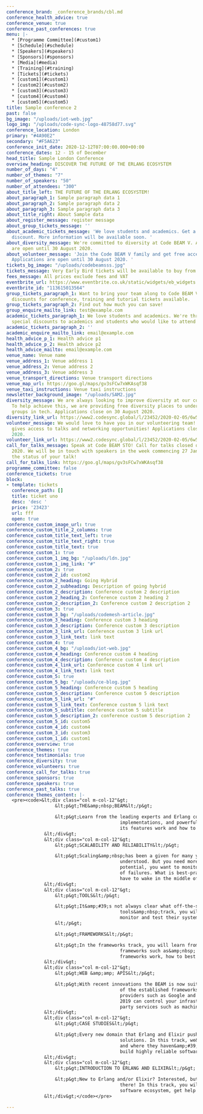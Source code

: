 ```yaml
---
conference_brand: _conference_brands/cbl.md
conference_health_advice: true
conference_venue: true
conference_past_conferences: true
menu: |-
  * [Programme Committee](#custom1)
  * [Schedule](#schedule)
  * [Speakers](#speakers)
  * [Sponsors](#sponsors)
  * [Media](#media)
  * [Training](#training)
  * [Tickets](#tickets)
  * [custom1](#custom1)
  * [custom2](#custom2)
  * [custom3](#custom3)
  * [custom4](#custom4)
  * [custom5](#custom5)
title: Sample conference 2
past: false
bg_image: "/uploads/iot-web.jpg"
logo_img: "/uploads/code-sync-logo-48758d77.svg"
conference_location: London
primary: "#4A90E2"
secondary: "#F5A623"
conference_init_date: 2020-12-12T07:00:00.000+00:00
conference_dates: 12 - 15 of December
head_title: Sample London Conference
overview_heading: DISCOVER THE FUTURE OF THE ERLANG ECOSYSTEM
number_of_days: "4"
number_of_themes: "7"
number_of_speakers: "50"
number_of_attendees: "300"
about_title_left: THE FUTURE OF THE ERLANG ECOSYSTEM!
about_paragraph_1: Sample paragraph data 1
about_paragraph_2: Sample paragraph data 2
about_paragraph_3: Sample paragraph data 3
about_title_right: About Sample data
about_register_message: register message
about_group_tickets_message: ''
about_academic_tickets_message: 'We love students and academics. Get a special academic
  discount. More information will be available soon. '
about_diversity_message: We're committed to diversity at Code BEAM V. Applications
  are open until 30 August 2020.
about_volunteer_message: 'Join the Code BEAM V family and get free access to the conference!
  Applications are open until 30 August 2020. '
tickets_bg_image: "/uploads/codebeamsss.jpg"
tickets_message: Very Early Bird tickets will be available to buy from 28 Nov.
fees_message: All prices exclude fees and VAT
eventbrite_url: https://www.eventbrite.co.uk/static/widgets/eb_widgets.js
eventbrite_id: "113615013564"
group_tickets_paragraph_1: Want to bring your team along to Code BEAM V? We have group
  discounts for conference, training and tutorial tickets available.
group_tickets_paragraph_2: Find out how much you can save!
group_enquire_mailto_link: test@example.com
academic_tickets_paragraph_1: We love students and academics. We're thrilled to offer
  special discounts to academics and students who would like to attend Code BEAM V.
academic_tickets_paragraph_2: ''
academic_enquire_mailto_link: email@example.com
health_advice_p_1: Health advice p1
health_advice_p_2: Health advice p2
health_advice_mailto: email@example.com
venue_name: Venue name
venue_address_1: Venue address 1
venue_address_2: Venue address 2
venue_address_3: Venue address 3
venue_transport_directions: Venue transport directions
venue_map_url: https://goo.gl/maps/gv3sFCw7xWKAsqf38
venue_taxi_instructions: Venue taxi instructions
newsletter_background_image: "/uploads/SAM2.jpg"
diversity_message: We are always looking to improve diversity at our conferences.
  To help achieve this, we are providing free diversity places to under-represented
  groups in tech. Applications close on 30 August 2020.
diversity_link_url: https://www2.codesync.global/l/23452/2020-02-05/6w586v
volunteer_message: We would love to have you in our volunteering team! Helping out
  gives access to talks and networking opportunities! Applications close on 30 August
  2020.
volunteer_link_url: https://www2.codesync.global/l/23452/2020-02-05/6w586s
call_for_talks_message: Speak at Code BEAM STO! Call for talks closed on 17 January
  2020. We will be in touch with speakers in the week commencing 27 January about
  the status of your talk!
call_for_talks_link: https://goo.gl/maps/gv3sFCw7xWKAsqf38
programme_committee: false
conference_tickets: true
block:
- template: tickets
  conference_path: []
  title: ticket uno
  desc: 'desc '
  price: '23423'
  url: fff
  open: true
conference_custom_image_url: true
conference_custom_title_2_columns: true
conference_custom_title_text_left: true
conference_custom_title_text_right: true
conference_custom_title_text: true
conference_custom_1: true
conference_custom_1_img_bg: "/uploads/ldn.jpg"
conference_custom_1_img_link: "#"
conference_custom_2: true
conference_custom_2_id: custom2
conference_custom_2_heading: Going Hybrid
conference_custom_2_subheading: Description of going hybrid
conference_custom_2_description: Conference custom 2 description
conference_custom_2_heading_2: Conference custom 2 heading 2
conference_custom_2_description_2: Conference custom 2 description 2
conference_custom_3: true
conference_custom_3_bg: "/uploads/codemesh-article.jpg"
conference_custom_3_heading: Conference custom 3 heading
conference_custom_3_description: Conference custom 3 description
conference_custom_3_link_url: Conference custom 3 link url
conference_custom_3_link_text: link text
conference_custom_4: true
conference_custom_4_bg: "/uploads/iot-web.jpg"
conference_custom_4_heading: Conference custom 4 heading
conference_custom_4_description: Conference custom 4 description
conference_custom_4_link_url: Conference custom 4 link url
conference_custom_4_link_text: link text
conference_custom_5: true
conference_custom_5_bg: "/uploads/ce-blog.jpg"
conference_custom_5_heading: Conference custom 5 heading
conference_custom_5_description: Conference custom 5 description
conference_custom_5_link_url: "#"
conference_custom_5_link_text: Conference custom 5 link text
conference_custom_5_subtitle: conference custom 5 subtitle
conference_custom_5_description_2: conference custom 5 description 2
conference_custom_5_id: custom5
conference_custom_4_id: custom4
conference_custom_3_id: custom3
conference_custom_1_id: custom1
conference_overview: true
conference_themes: true
conference_testimonials: true
conference_diversity: true
conference_volunteers: true
conference_call_for_talks: true
conference_sponsors: true
conference_speakers: true
conference_past_talks: true
conference_themes_content: |-
  <pre><code>&lt;div class="col m-col-12"&gt;
                  &lt;p&gt;THE&amp;nbsp;BEAM&lt;/p&gt;

                  &lt;p&gt;Learn from the leading experts and Erlang committers about new language constructs, VM
                                          implementations, and powerful libraries which form the Erlang eco-system. You will learn how many of
                                          its features work and how to best use them to write fast and efficient code.&lt;/p&gt;
              &lt;/div&gt;
              &lt;div class="col m-col-12"&gt;
                  &lt;p&gt;SCALABILITY AND RELIABILITY&lt;/p&gt;

                  &lt;p&gt;Scaling&amp;nbsp;has been a given for many years now and the BEAM supervision concepts are well
                                          understood. But you need more, much more. You want to build distributed clusters of massive
                                          potential, you want to monitor your systems and automatically provision replacement hardware in case
                                          of failures. What is best-practice? What are the big players doing? How do you ensure you don&amp;#39;t
                                          have to wake in the middle of the night?&lt;/p&gt;
              &lt;/div&gt;
              &lt;div class="col m-col-12"&gt;
                  &lt;p&gt;TOOLS&lt;/p&gt;

                  &lt;p&gt;It&amp;#39;s not always clear what off-the-shelf software is useful in production-quality systems. In the
                                          tools&amp;nbsp;track, you will learn what existing production systems&amp;#39; maintainers are using to
                                          monitor and test their systems via war stories and experience reports of novice and expert users.
                  &lt;/p&gt;

                  &lt;p&gt;FRAMEWORKS&lt;/p&gt;

                  &lt;p&gt;In the frameworks track, you will learn from the leading experts and committers about new and leading
                                          frameworks such as&amp;nbsp; Phoenix, MongooseIM, Nerves and RabbitMQ. You will find out how these
                                          frameworks work, how to best use them and where not to use them.&lt;/p&gt;
              &lt;/div&gt;
              &lt;div class="col m-col-12"&gt;
                  &lt;p&gt;WEB &amp;amp; APIS&lt;/p&gt;

                  &lt;p&gt;With recent innovations the BEAM is now suitable for rapid web application development and gives any
                                          of the established frameworks a run for their money. Much work has been done to integrate with cloud
                                          providers such as Google and Amazon, and containerisation such as Docker and Kubernetes. The BEAM of
                                          2019 can control your infrastructure, write Google documents, and is ideal for integrating with 3rd
                                          party services such as machine learning, and payment providers.&lt;/p&gt;
              &lt;/div&gt;
              &lt;div class="col m-col-12"&gt;
                  &lt;p&gt;CASE STUDIES&lt;/p&gt;

                  &lt;p&gt;Every new domain that Erlang and Elixir push into brings a new class of problems and a new class of
                                          solutions. In this track, we&amp;#39;ll learn from other&amp;#39;s experience, where things have been peachy
                                          and where they haven&amp;#39;t been so much. We&amp;#39;ll all walk away with a more clear idea of how to
                                          build highly reliable software.&lt;/p&gt;
              &lt;/div&gt;
              &lt;div class="col m-col-12"&gt;
                  &lt;p&gt;INTRODUCTION TO ERLANG AND ELIXIR&lt;/p&gt;

                  &lt;p&gt;New to Erlang and/or Elixir? Interested, but don&amp;#39;t know quite where to dig in? We&amp;#39;ve all been
                                          there! In this track, you will learn from other&amp;#39;s experience, get a sense of the lay of the
                                          software ecosystem, get help from the community and contribute back for everyone&amp;#39;s benefit.&lt;/p&gt;
              &lt;/div&gt;</code></pre>

---
```

